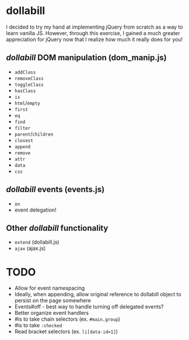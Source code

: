 # dollabill
I decided to try my hand at implementing jQuery from scratch as a way to learn vanilla JS. However, through this exercise, I gained a much greater appreciation for jQuery now that I realize how much it really does for you!

## _dollabill_ DOM manipulation (dom_manip.js)
- `addClass`
- `removeClass`
- `toggleClass`
- `hasClass`
- `is`
- `html`/`empty`
- `first`
- `eq`
- `find`
- `filter`
- `parent`/`children`
- `closest`
- `append`
- `remove`
- `attr`
- `data`
- `css`

## _dollabill_ events (events.js)
- `on`
- event delegation!

## Other _dollabill_ functionality
- `extend` (dollabill.js)
- `ajax` (ajax.js)

# TODO
- Allow for event namespacing
- Ideally, when appending, allow original reference to dollabill object to persist on the page somewhere
- Events#off - best way to handle turning off delegated events?
- Better organize event handlers
- #is to take chain selectors (ex. `#main.group`)
- #is to take `:checked`
- Read bracket selectors (ex. `li[data-id=1]`)

